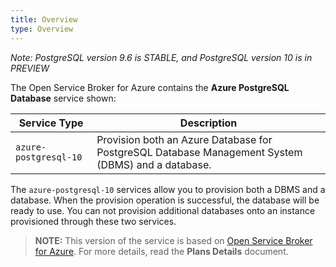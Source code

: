 ```yaml
---
title: Overview
type: Overview
---
```


*Note: PostgreSQL version 9.6 is STABLE, and PostgreSQL version 10 is in PREVIEW*

The Open Service Broker for Azure contains the **Azure PostgreSQL Database** service shown:

| Service Type                  | Description                                                  |
| ----------------------------- | ------------------------------------------------------------ |
| `azure-postgresql-10`          | Provision both an Azure Database for PostgreSQL Database Management System (DBMS) and a database. |

The `azure-postgresql-10` services allow you to provision both a DBMS and a database. When the provision operation is successful, the database will be ready to use. You can not provision additional databases onto an instance provisioned through these two services.

>**NOTE:** This version of the service is based on [Open Service Broker for Azure](https://github.com/Azure/open-service-broker-azure).
For more details, read the **Plans Details** document.
